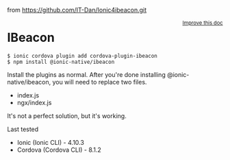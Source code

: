 from https://github.com/IT-Dan/Ionic4ibeacon.git

<a style="float:right;font-size:12px;" href="http://github.com/ionic-team/ionic-native/edit/master/src/@ionic-native/plugins/ibeacon/index.ts#L224">
  Improve this doc
</a>

# IBeacon

```
$ ionic cordova plugin add cordova-plugin-ibeacon
$ npm install @ionic-native/ibeacon
```

Install the plugins as normal. After you're done installing @ionic-native/ibeacon, you will need to replace two files.

- index.js
- ngx/index.js

It's not a perfect solution, but it's working.

Last tested 
* Ionic (Ionic CLI) - 4.10.3
* Cordova (Cordova CLI) - 8.1.2
